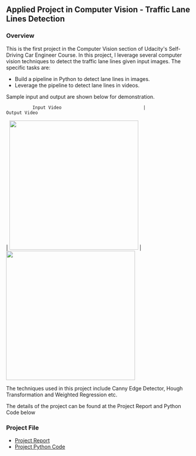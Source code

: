 ## Applied Project in Computer Vision - Traffic Lane Lines Detection

### Overview

This is the first project in the Computer Vision section of Udacity's Self-Driving Car Engineer Course. In this project, I leverage several computer vision techniques to detect the traffic lane lines given input images. The specific tasks are:

* Build a pipeline in Python to detect lane lines in images.
* Leverage the pipeline to detect lane lines in videos.

Sample input and output are shown below for demonstration.

              Input Video                               |                       Output Video
   | 
<img src="./ExampleImage/inputvideo.gif" width="350">   | <img src="./ExampleImage/outputvideo.gif" width="350">


The techniques used in this project include Canny Edge Detector, Hough Transformation and Weighted Regression etc.

The details of the project can be found at the Project Report and Python Code below

### Project File

* [Project Report](https://github.com/wenbo5565/AppliedProject_LaneLineDection/blob/master/ProjectReport.md)
* [Project Python Code](https://github.com/wenbo5565/AppliedProject_LaneLineDection/blob/master/LaneDectionMain.py)
